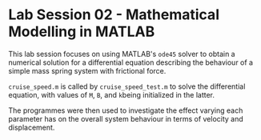 # Lab Session 02 - Mathematical Modelling in MATLAB

This lab session focuses on using MATLAB's `ode45` solver to obtain a numerical solution for a differential equation describing
the behaviour of a simple mass spring system with frictional force. 

`cruise_speed.m` is called by `cruise_speed_test.m` to solve the differential equation, with values of `M`, `B`, and `k`being initialized in the
latter.

The programmes were then used to investigate the effect varying each parameter has on the overall system behaviour in terms of velocity
and displacement.
